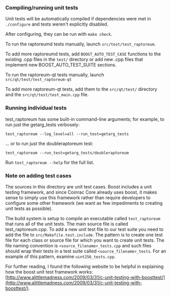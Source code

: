 ### Compiling/running unit tests

Unit tests will be automatically compiled if dependencies were met in `./configure`
and tests weren't explicitly disabled.

After configuring, they can be run with `make check`.

To run the raptoreumd tests manually, launch `src/test/test_raptoreum`.

To add more raptoreumd tests, add `BOOST_AUTO_TEST_CASE` functions to the existing
.cpp files in the `test/` directory or add new .cpp files that
implement new BOOST_AUTO_TEST_SUITE sections.

To run the raptoreum-qt tests manually, launch `src/qt/test/test_raptoreum-qt`

To add more raptoreum-qt tests, add them to the `src/qt/test/` directory and
the `src/qt/test/test_main.cpp` file.

### Running individual tests

test_raptoreum has some built-in command-line arguments; for
example, to run just the getarg_tests verbosely:

    test_raptoreum --log_level=all --run_test=getarg_tests

... or to run just the doubleraptoreum test:

    test_raptoreum --run_test=getarg_tests/doubleraptoreum

Run `test_raptoreum --help` for the full list.

### Note on adding test cases

The sources in this directory are unit test cases.  Boost includes a
unit testing framework, and since Coinrac Core already uses boost, it makes
sense to simply use this framework rather than require developers to
configure some other framework (we want as few impediments to creating
unit tests as possible).

The build system is setup to compile an executable called `test_raptoreum`
that runs all of the unit tests.  The main source file is called
test_raptoreum.cpp. To add a new unit test file to our test suite you need
to add the file to `src/Makefile.test.include`. The pattern is to create 
one test file for each class or source file for which you want to create 
unit tests.  The file naming convention is `<source_filename>_tests.cpp` 
and such files should wrap their tests in a test suite 
called `<source_filename>_tests`. For an example of this pattern, 
examine `uint256_tests.cpp`.

For further reading, I found the following website to be helpful in
explaining how the boost unit test framework works:
[http://www.alittlemadness.com/2009/03/31/c-unit-testing-with-boosttest/](http://www.alittlemadness.com/2009/03/31/c-unit-testing-with-boosttest/).
